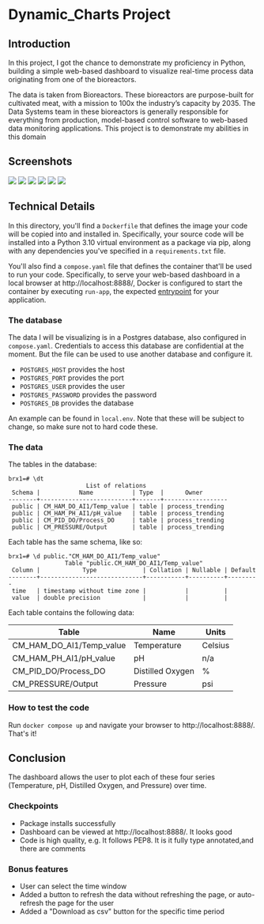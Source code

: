 # Dynamic_Charts Project

## Introduction

In this project, I got the chance to demonstrate my proficiency in Python, building a simple web-based dashboard to visualize real-time process data originating from one of the bioreactors.

The data is taken from Bioreactors. These bioreactors are purpose-built for cultivated meat, with a mission to 100x the industry’s capacity by 2035. The Data Systems team in these bioreactors is generally responsible for everything from production, model-based control software to web-based data monitoring applications. This project is to demonstrate my abilities in this domain


## Screenshots

<img src="https://github.com/absaw/Dynamic_Charts/blob/main/ARK/screenshots/ss2.png">
<img src="https://github.com/absaw/Dynamic_Charts/blob/main/ARK/screenshots/ss3.png">
<img src="https://github.com/absaw/Dynamic_Charts/blob/main/ARK/screenshots/ss4.png">
<img src="https://github.com/absaw/Dynamic_Charts/blob/main/ARK/screenshots/ss5.png">
<img src="https://github.com/absaw/Dynamic_Charts/blob/main/ARK/screenshots/ss6.png">
<img src="https://github.com/absaw/Dynamic_Charts/blob/main/ARK/screenshots/ss7.png">

## Technical Details

In this directory, you'll find a `Dockerfile` that defines the image your code will be copied into and installed in. Specifically, your source code will be installed into a Python 3.10 virtual environment as a package via pip, along with any dependencies you've specified in a `requirements.txt` file.

You'll also find a `compose.yaml` file that defines the container that'll be used to run your code. Specifically, to serve your web-based dashboard in a local browser at http://localhost:8888/, Docker is configured to start the container by executing `run-app`, the expected [entrypoint](https://setuptools.pypa.io/en/latest/userguide/entry_point.html) for your application.

### The database

The data I will be visualizing is in a Postgres database, also configured in `compose.yaml`. Credentials to access this database are confidential at the moment. But the file can be used to use another database and configure it.

- `POSTGRES_HOST` provides the host
- `POSTGRES_PORT` provides the port
- `POSTGRES_USER` provides the user
- `POSTGRES_PASSWORD` provides the password
- `POSTGRES_DB` provides the database

An example can be found in `local.env`. Note that these will be subject to change, so make sure not to hard code these.

### The data

The tables in the database:

```
brx1=# \dt
                      List of relations
 Schema |           Name           | Type  |      Owner   
--------+--------------------------+-------+------------------
 public | CM_HAM_DO_AI1/Temp_value | table | process_trending
 public | CM_HAM_PH_AI1/pH_value   | table | process_trending
 public | CM_PID_DO/Process_DO     | table | process_trending
 public | CM_PRESSURE/Output       | table | process_trending
```

Each table has the same schema, like so:

```
brx1=# \d public."CM_HAM_DO_AI1/Temp_value"
                Table "public.CM_HAM_DO_AI1/Temp_value"
 Column |            Type             | Collation | Nullable | Default 
--------+-----------------------------+-----------+----------+---------
 time   | timestamp without time zone |           |          | 
 value  | double precision            |           |          | 
```

Each table contains the following data:

| Table                    | Name             | Units   |
| ------------------------ | ---------------- | ------- |
| CM_HAM_DO_AI1/Temp_value | Temperature      | Celsius |
| CM_HAM_PH_AI1/pH_value   | pH               | n/a     |
| CM_PID_DO/Process_DO     | Distilled Oxygen | %       |
| CM_PRESSURE/Output       | Pressure         | psi     |

### How to test the code

Run `docker compose up` and navigate your browser to http://localhost:8888/. That's it!

## Conclusion

The dashboard allows the user to plot each of these four series (Temperature, pH, Distilled Oxygen, and Pressure) over time.

### Checkpoints

- Package installs successfully
- Dashboard can be viewed at http://localhost:8888/. It looks good
- Code is high quality, e.g. It follows PEP8. It is it fully type annotated,and there are comments

### Bonus features

- User can select the time window
- Added a button to refresh the data without refreshing the page, or auto-refresh the page for the user
- Added a "Download as csv" button for the specific time period
